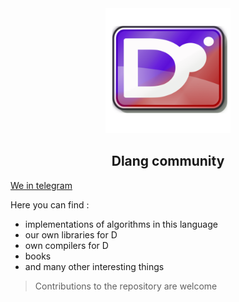 <div align="center">
  <img src="https://github.com/dlangalgorithms/.github/blob/main/branding/logo.png" width="200">

<h2> Dlang community </h2>
</div>

[We in telegram](https://t.me/dlang_ru)
 
Here you can find :
* implementations of algorithms in this language
* our own libraries for D
* own compilers for D
* books
* and many other interesting things


> Contributions to the repository are welcome
